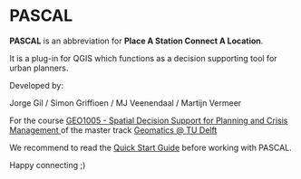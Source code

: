 # PASCAL

**PASCAL** is an abbreviation for **Place A Station Connect A Location**.

It is a plug-in for QGIS which functions as a decision supporting tool for urban planners.

Developed by:

Jorge Gil / Simon Griffioen / MJ Veenendaal / Martijn Vermeer

For the course [GEO1005 - Spatial Decision Support for Planning and Crisis Management ](https://github.com/jorgegil/GEO1005)
of the master track [Geomatics @ TU Delft](http://www.tudelft.nl/en/study/master-of-science/master-programmes/geomatics/)

We recommend to read the [Quick Start Guide](https://github.com/SimonGriffioen/pascal/wiki/1.-Quick-Start-Guide) before working with PASCAL. 

Happy connecting ;)